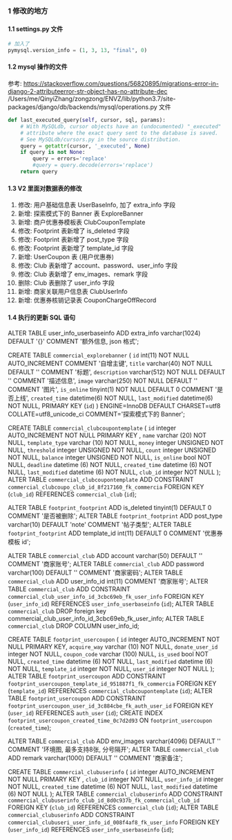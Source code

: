 ### 1 修改的地方
#### 1.1 settings.py 文件
```py
# 加入了
pymysql.version_info = (1, 3, 13, "final", 0)
```

#### 1.2 mysql 操作的文件 
参考: https://stackoverflow.com/questions/56820895/migrations-error-in-django-2-attributeerror-str-object-has-no-attribute-dec
/Users/me/QinyiZhang/zongzong/ENVZ/lib/python3.7/site-packages/django/db/backends/mysql/operations.py 文件
```py
def last_executed_query(self, cursor, sql, params):
    # With MySQLdb, cursor objects have an (undocumented) "_executed"
    # attribute where the exact query sent to the database is saved.
    # See MySQLdb/cursors.py in the source distribution.
    query = getattr(cursor, '_executed', None)
    if query is not None:
        query = errors='replace'
        #query = query.decode(errors='replace')
    return query
```

#### 1.3 V2 里面对数据表的修改
1. 修改: 用户基础信息表 UserBaseInfo, 加了 extra_info 字段
2. 新增: 探索模式下的 Banner 表 ExploreBanner
3. 新增: 商户优惠券模板表 ClubCouponTemplate
4. 修改: Footprint 表新增了 is_deleted 字段
5. 修改: Footprint 表新增了 post_type 字段
6. 修改: Footprint 表新增了 template_id 字段
7. 新增: UserCoupon 表 (用户优惠券)
8. 修改: Club 表新增了 account、password、user_info 字段
9. 修改: Club 表新增了 env_images、remark 字段
10. 删除: Club 表删除了 user_info 字段
11. 新增: 商家关联用户信息表 ClubUserInfo
12. 新增: 优惠券核销记录表 CouponChargeOffRecord

#### 1.4 执行的更新 SQL 语句
ALTER TABLE user_info_userbaseinfo ADD extra_info varchar(1024) DEFAULT '{}' COMMENT '额外信息, json 格式';

CREATE TABLE `commercial_explorebanner` (
  `id` int(11) NOT NULL AUTO_INCREMENT COMMENT '自增主键',
  `title` varchar(40) NOT NULL DEFAULT '' COMMENT '标题',
  `description` varchar(512) NOT NULL DEFAULT '' COMMENT '描述信息',
  `image` varchar(250) NOT NULL DEFAULT '' COMMENT '图片',
  `is_online` tinyint(1) NOT NULL DEFAULT 0 COMMENT '是否上线',
  `created_time` datetime(6) NOT NULL,
  `last_modified` datetime(6) NOT NULL,
  PRIMARY KEY (`id`)
) ENGINE=InnoDB DEFAULT CHARSET=utf8 COLLATE=utf8_unicode_ci COMMENT='探索模式下的 Banner';


CREATE TABLE `commercial_clubcoupontemplate` (
    `id` integer AUTO_INCREMENT NOT NULL PRIMARY KEY , 
    `name` varchar (20) NOT NULL, 
    `template_type` varchar (10) NOT NULL, 
    `money` integer UNSIGNED NOT NULL, 
    `threshold` integer UNSIGNED NOT NULL, 
    `count` integer UNSIGNED NOT NULL, 
    `balance` integer UNSIGNED NOT NULL, 
    `is_online` bool NOT NULL, 
    `deadline` datetime (6) NOT NULL, 
    `created_time` datetime (6) NOT NULL, 
    `last_modified` datetime (6) NOT NULL, 
    `club_id` integer NOT NULL
  );
ALTER TABLE `commercial_clubcoupontemplate` ADD CONSTRAINT `commercial_clubcoupo_club_id_8f217160_fk_commercia` FOREIGN KEY (`club_id`) REFERENCES `commercial_club` (`id`);

ALTER TABLE `footprint_footprint` ADD is_deleted tinyint(1) DEFAULT 0 COMMENT '是否被删除';
ALTER TABLE `footprint_footprint` ADD post_type varchar(10) DEFAULT 'note' COMMENT '帖子类型';
ALTER TABLE `footprint_footprint` ADD template_id int(11) DEFAULT 0 COMMENT '优惠券模板 id';

ALTER TABLE `commercial_club` ADD account varchar(50) DEFAULT '' COMMENT '商家账号';
ALTER TABLE `commercial_club` ADD password varchar(100) DEFAULT '' COMMENT '商家密码';
ALTER TABLE `commercial_club` ADD user_info_id int(11) COMMENT '商家账号';
ALTER TABLE `commercial_club` ADD CONSTRAINT `commercial_club_user_info_id_3cbc69eb_fk_user_info` FOREIGN KEY (`user_info_id`) REFERENCES `user_info_userbaseinfo` (`id`);
ALTER TABLE `commercial_club` DROP foreign key commercial_club_user_info_id_3cbc69eb_fk_user_info;
ALTER TABLE `commercial_club` DROP COLUMN user_info_id;


CREATE TABLE `footprint_usercoupon` (
    `id` integer AUTO_INCREMENT NOT NULL PRIMARY KEY, 
    `acquire_way` varchar (10) NOT NULL, 
    `donate_user_id` integer NOT NULL, 
    `coupon_code` varchar (100) NULL, 
    `is_used` bool NOT NULL, 
    `created_time` datetime (6) NOT NULL, 
    `last_modified` datetime (6) NOT NULL, 
    `template_id` integer NOT NULL, 
    `user_id` integer NOT NULL
  );
ALTER TABLE `footprint_usercoupon` ADD CONSTRAINT `footprint_usercoupon_template_id_951887f1_fk_commercia` FOREIGN KEY (`template_id`) REFERENCES `commercial_clubcoupontemplate` (`id`);
ALTER TABLE `footprint_usercoupon` ADD CONSTRAINT `footprint_usercoupon_user_id_3c884cbe_fk_auth_user_id` FOREIGN KEY (`user_id`) REFERENCES `auth_user` (`id`);
CREATE INDEX `footprint_usercoupon_created_time_0c7d2d93` ON `footprint_usercoupon` (`created_time`);

ALTER TABLE `commercial_club` ADD env_images varchar(4096) DEFAULT '' COMMENT '环境图, 最多支持8张, 分号隔开';
ALTER TABLE `commercial_club` ADD remark varchar(1000) DEFAULT '' COMMENT '商家备注';

CREATE TABLE `commercial_clubuserinfo` (
    `id` integer AUTO_INCREMENT NOT NULL PRIMARY KEY , 
    `club_id` integer NOT NULL, 
    `user_info_id` integer NOT NULL,
    `created_time` datetime (6) NOT NULL, 
    `last_modified` datetime (6) NOT NULL 
  );
ALTER TABLE `commercial_clubuserinfo` ADD CONSTRAINT `commercial_clubuserinfo_club_id_8d0c937b_fk_commercial_club_id` FOREIGN KEY (`club_id`) REFERENCES `commercial_club` (`id`);
ALTER TABLE `commercial_clubuserinfo` ADD CONSTRAINT `commercial_clubuseri_user_info_id_008f4af8_fk_user_info` FOREIGN KEY (`user_info_id`) REFERENCES `user_info_userbaseinfo` (`id`);
